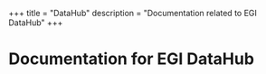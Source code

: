 +++
title = "DataHub"
description = "Documentation related to EGI DataHub"
+++

# Documentation for EGI DataHub
